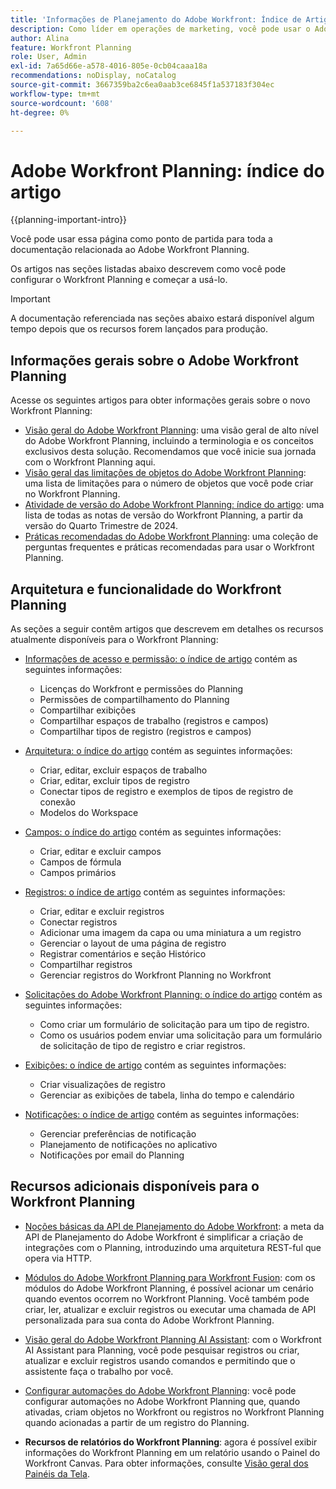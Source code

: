 ```yaml
---
title: 'Informações de Planejamento do Adobe Workfront: Índice de Artigos'
description: Como líder em operações de marketing, você pode usar o Adobe Workfront Planning para organizar trabalhos em todo o ciclo de vida de marketing para todas as suas equipes. Os artigos nesta seção descrevem como você pode configurar os recursos de planejamento e como pode começar a usá-los como parte de suas operações de gerenciamento de campanha.
author: Alina
feature: Workfront Planning
role: User, Admin
exl-id: 7a65d66e-a578-4016-805e-0cb04caaa18a
recommendations: noDisplay, noCatalog
source-git-commit: 3667359ba2c6ea0aab3ce6845f1a537183f304ec
workflow-type: tm+mt
source-wordcount: '608'
ht-degree: 0%

---
```


# Adobe Workfront Planning: índice do artigo

<!--<span class="preview">The highlighted information on this page refers to functionality not yet generally available. It is available only in the Preview environment for all customers. After the monthly releases to Production, the same features are also available in the Production environment for customers who enabled fast releases. </span>   

<span class="preview">For information about fast releases, see [Enable or disable fast releases for your organization](/help/quicksilver/administration-and-setup/set-up-workfront/configure-system-defaults/enable-fast-release-process.md). </span>-->


{{planning-important-intro}}

Você pode usar essa página como ponto de partida para toda a documentação relacionada ao Adobe Workfront Planning.

Os artigos nas seções listadas abaixo descrevem como você pode configurar o Workfront Planning e começar a usá-lo.

<!--consider removing the IMPORTANT below after GA-->

>[!IMPORTANT]
>
>A documentação referenciada nas seções abaixo estará disponível algum tempo depois que os recursos forem lançados para produção.

## Informações gerais sobre o Adobe Workfront Planning

Acesse os seguintes artigos para obter informações gerais sobre o novo Workfront Planning:

* [Visão geral do Adobe Workfront Planning](/help/quicksilver/planning/general/planning-overview.md): uma visão geral de alto nível do Adobe Workfront Planning, incluindo a terminologia e os conceitos exclusivos desta solução. Recomendamos que você inicie sua jornada com o Workfront Planning aqui.
* [Visão geral das limitações de objetos do Adobe Workfront Planning](/help/quicksilver/planning/general/limitations-overview.md): uma lista de limitações para o número de objetos que você pode criar no Workfront Planning.
* [Atividade de versão do Adobe Workfront Planning: índice do artigo](/help/quicksilver/product-announcements/product-releases/planning-release-activity/planning-release-activity-article-index.md): uma lista de todas as notas de versão do Workfront Planning, a partir da versão do Quarto Trimestre de 2024.
* [Práticas recomendadas do Adobe Workfront Planning](/help/quicksilver/planning/general/planning-best-practices.md): uma coleção de perguntas frequentes e práticas recomendadas para usar o Workfront Planning.

## Arquitetura e funcionalidade do Workfront Planning

As seções a seguir contêm artigos que descrevem em detalhes os recursos atualmente disponíveis para o Workfront Planning:

* [Informações de acesso e permissão: o índice de artigo](/help/quicksilver/planning/access/access-information.md) contém as seguintes informações:

   * Licenças do Workfront e permissões do Planning
   * Permissões de compartilhamento do Planning
   * Compartilhar exibições
   * Compartilhar espaços de trabalho (registros e campos)
   * Compartilhar tipos de registro (registros e campos)

* [Arquitetura: o índice do artigo](/help/quicksilver/planning/architecture/architecture-information.md) contém as seguintes informações:

   * Criar, editar, excluir espaços de trabalho
   * Criar, editar, excluir tipos de registro
   * Conectar tipos de registro e exemplos de tipos de registro de conexão
   * Modelos do Workspace

* [Campos: o índice do artigo](/help/quicksilver/planning/fields/fields-information.md) contém as seguintes informações:

   * Criar, editar e excluir campos
   * Campos de fórmula
   * Campos primários

* [Registros: o índice de artigo](/help/quicksilver/planning/records/records-information.md) contém as seguintes informações:

   * Criar, editar e excluir registros
   * Conectar registros
   * Adicionar uma imagem da capa ou uma miniatura a um registro
   * Gerenciar o layout de uma página de registro
   * Registrar comentários e seção Histórico
   * Compartilhar registros
   * Gerenciar registros do Workfront Planning no Workfront

* [Solicitações do Adobe Workfront Planning: o índice do artigo](/help/quicksilver/planning/requests/requests-article-index.md) contém as seguintes informações:

   * Como criar um formulário de solicitação para um tipo de registro.
   * Como os usuários podem enviar uma solicitação para um formulário de solicitação de tipo de registro e criar registros.

* [Exibições: o índice de artigo](/help/quicksilver/planning/views/views-information.md) contém as seguintes informações:

   * Criar visualizações de registro
   * Gerenciar as exibições de tabela, linha do tempo e calendário

* [Notificações: o índice de artigo](/help/quicksilver/planning/notifications/notifications-information.md) contém as seguintes informações:

   * Gerenciar preferências de notificação
   * Planejamento de notificações no aplicativo
   * Notificações por email do Planning

## Recursos adicionais disponíveis para o Workfront Planning

* [Noções básicas da API de Planejamento do Adobe Workfront](/help/quicksilver/planning/general/planning-api-basics.md): a meta da API de Planejamento do Adobe Workfront é simplificar a criação de integrações com o Planning, introduzindo uma arquitetura REST-ful que opera via HTTP.

* [Módulos do Adobe Workfront Planning para Workfront Fusion](https://experienceleague.adobe.com/pt-br/docs/workfront-fusion/using/references/apps-and-their-modules/adobe-connectors/workfront-planning-modules): com os módulos do Adobe Workfront Planning, é possível acionar um cenário quando eventos ocorrem no Workfront Planning. Você também pode criar, ler, atualizar e excluir registros ou executar uma chamada de API personalizada para sua conta do Adobe Workfront Planning.

* [Visão geral do Adobe Workfront Planning AI Assistant](/help/quicksilver/planning/general/planning-ai-assistant-overview.md): com o Workfront AI Assistant para Planning, você pode pesquisar registros ou criar, atualizar e excluir registros usando comandos e permitindo que o assistente faça o trabalho por você.

* [Configurar automações do Adobe Workfront Planning](/help/quicksilver/planning/records/configure-automations-to-create-records.md): você pode configurar automações no Adobe Workfront Planning que, quando ativadas, criam objetos no Workfront ou registros no Workfront Planning quando acionadas a partir de um registro do Planning.

<!--
<div class="preview">

* [Get started with the Adobe Workfront Planning and Adobe GenStudio for Performance Marketing integration](/help/quicksilver/planning/planning-and-genstudio-integration/get-started-with-workfront-planning-and-genstudio-integration.md): You can manage records from GenStudio for Performance Marketing in the GenStudio workspace in Workfront Planning.

</div>

-->

* **Recursos de relatórios do Workfront Planning**: agora é possível exibir informações do Workfront Planning em um relatório usando o Painel do Workfront Canvas. Para obter informações, consulte [Visão geral dos Painéis da Tela](/help/quicksilver/reports-and-dashboards/canvas-dashboards/canvas-dashboards-overview.md).

